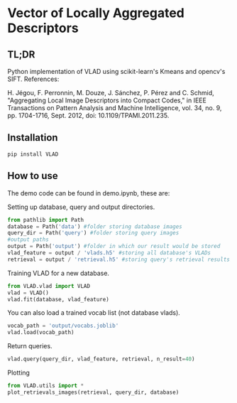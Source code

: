 # Vector of Locally Aggregated Descriptors
## TL;DR
Python implementation of VLAD using scikit-learn's Kmeans and opencv's SIFT. References:

H. Jégou, F. Perronnin, M. Douze, J. Sánchez, P. Pérez and C. Schmid, "Aggregating Local Image Descriptors into Compact Codes," in IEEE Transactions on Pattern Analysis and Machine Intelligence, vol. 34, no. 9, pp. 1704-1716, Sept. 2012, doi: 10.1109/TPAMI.2011.235.

## Installation
```
pip install VLAD
```

## How to use
The demo code can be found in demo.ipynb, these are:

Setting up database, query and output directories.
```python
from pathlib import Path
database = Path('data') #folder storing database images
query_dir = Path('query') #folder storing query images
#output paths
output = Path('output') #folder in which our result would be stored
vlad_feature = output / 'vlads.h5' #storing all database's VLADs
retrieval = output / 'retrieval.h5' #storing query's retrieval results
```

Training VLAD for a new database.
```python
from VLAD.vlad import VLAD
vlad = VLAD() 
vlad.fit(database, vlad_feature) 
```

You can also load a trained vocab list (not database vlads).
```python
vocab_path = 'output/vocabs.joblib'
vlad.load(vocab_path)
```

Return queries.
```python
vlad.query(query_dir, vlad_feature, retrieval, n_result=40) 
```

Plotting
```python
from VLAD.utils import *
plot_retrievals_images(retrieval, query_dir, database)
```
